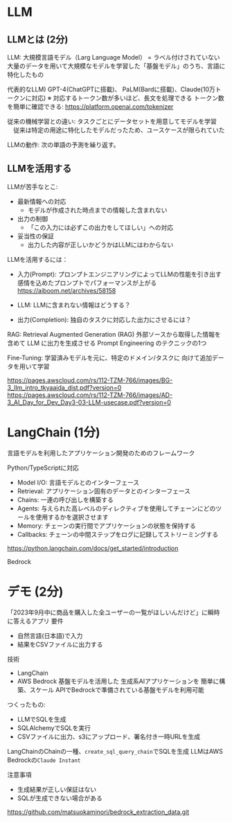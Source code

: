 
# LLM

## LLMとは (2分)
LLM: 大規模言語モデル（Larg Language Model）
        = ラベル付けされていない大量のデータを用いて大規模なモデルを学習した「基盤モデル」のうち、言語に特化したもの

代表的なLLM) GPT-4(ChatGPTに搭載)、 PaLM(Bardに搭載)、Claude(10万トークンに対応)
※ 対応するトークン数が多いほど、長文を処理できる
トークン数を簡単に確認できる: https://platform.openai.com/tokenizer

従来の機械学習との違い: タスクごとにデータセットを用意してモデルを学習
                    　従来は特定の用途に特化したモデルだったため、ユースケースが限られていた

LLMの動作: 次の単語の予測を繰り返す。

## LLMを活用する
LLMが苦手なとこ: 
- 最新情報への対応
  - モデルが作成された時点までの情報した含まれない
- 出力の制御
  - 「この入力には必ずこの出力をしてほしい」への対応
- 妥当性の保証
  - 出力した内容が正しいかどうかはLLMにはわからない

LLMを活用するには：
- 入力(Prompt): プロンプトエンジニアリングによってLLMの性能を引き出す
感情を込めたプロンプトでパフォーマンスが上がる
https://aiboom.net/archives/58158

- LLM: LLMに含まれない情報はどうする？
- 出力(Completion): 独自のタスクに対応した出力にさせるには？


RAG: Retrieval Augmented Generation (RAG)
外部ソースから取得した情報を含めて LLM に出力を生成させる Prompt Engineering のテクニックの1つ

Fine-Tuning: 学習済みモデルを元に、特定のドメイン/タスクに 向けて追加データを用いて学習

https://pages.awscloud.com/rs/112-TZM-766/images/BG-3_llm_intro_tkyaaida_dist.pdf?version=0
https://pages.awscloud.com/rs/112-TZM-766/images/AD-3_AI_Day_for_Dev_Day3-03-LLM-usecase.pdf?version=0


# LangChain (1分)
言語モデルを利用したアプリケーション開発のためのフレームワーク

Python/TypeScriptに対応


- Model I/O: 言語モデルとのインターフェース
- Retrieval: アプリケーション固有のデータとのインターフェース
- Chains: 一連の呼び出しを構築する
- Agents: 与えられた高レベルのディレクティブを使用してチェーンにどのツールを使用するかを選択させます
- Memory: チェーンの実行間でアプリケーションの状態を保持する
- Callbacks: チェーンの中間ステップをログに記録してストリーミングする

https://python.langchain.com/docs/get_started/introduction



Bedrock


# デモ (2分)
「2023年9月中に商品を購入した全ユーザーの一覧がほしいんだけど」に瞬時に答えるアプリ
要件
- 自然言語(日本語)で入力
- 結果をCSVファイルに出力する

技術
- LangChain
- AWS Bedrock
基盤モデルを活用した 生成系AIアプリケーションを 簡単に構築、スケール
APIでBedrockで準備されている基盤モデルを利用可能



つくったもの:
- LLMでSQLを生成
- SQLAlchemyでSQLを実行
- CSVファイルに出力、s3にアップロード、署名付き一時URLを生成

LangChainのChainの一種、`create_sql_query_chain`でSQLを生成
LLMはAWS Bedrockの`Claude Instant`


注意事項
- 生成結果が正しい保証はない
- SQLが生成できない場合がある


https://github.com/matsuokaminori/bedrock_extraction_data.git
